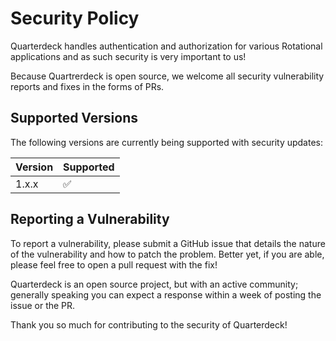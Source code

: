 # Security Policy

Quarterdeck handles authentication and authorization for various Rotational
applications and as such security is very important to us!

Because Quartrerdeck is open source, we welcome all security vulnerability reports and
fixes in the forms of PRs.

## Supported Versions

The following versions are currently being supported with security updates:

| Version | Supported          |
| ------- | ------------------ |
| 1.x.x   | :white_check_mark: |

## Reporting a Vulnerability

To report a vulnerability, please submit a GitHub issue that details the nature of the
vulnerability and how to patch the problem. Better yet, if you are able, please feel
free to open a pull request with the fix!

Quarterdeck is an open source project, but with an active community; generally speaking
you can expect a response within a week of posting the issue or the PR.

Thank you so much for contributing to the security of Quarterdeck!